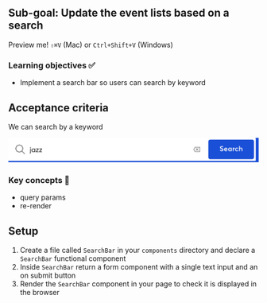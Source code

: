 ## Sub-goal: Update the event lists based on a search


Preview me! `⇧⌘V` (Mac)  or `Ctrl+Shift+V` (Windows)

### Learning objectives ✅

- Implement a search bar so users can search by keyword

## Acceptance criteria

We can search by a keyword

![alt text](image.png)


### Key concepts 🔑

- query params
- re-render


## Setup

1. Create a file called `SearchBar` in your `components` directory and declare a `SearchBar` functional component
2. Inside `SearchBar` return a form component with a single text input and an on submit button
3. Render the `SearchBar` component in your page to check it is displayed in the browser

